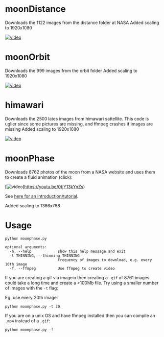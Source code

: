 # moonDistance
Downloads the 1122 images from the distance folder at NASA
Added scaling to 1920x1080

[![video](https://img.youtube.com/vi/IstgFh7EE6Y/0.jpg)](https://youtu.be/D48lmI_Sb28)

# moonOrbit
Downloads the 999 images from the orbit folder
Added scaling to 1920x1080

[![video](https://img.youtube.com/vi/xIVGC1HEWyU/0.jpg)](https://youtu.be/xIVGC1HEWyU)

# himawari
Downloads the 2500 lates images from himawari sattellite. This code is uglier since some pictures are missing,
and ffmpeg crashes if images are missing
Added scaling to 1920x1080

[![video](https://img.youtube.com/vi/IstgFh7EE6Y/0.jpg)](https://www.youtube.com/watch?v=IstgFh7EE6Y)

# moonPhase
Downloads 8762 photos of the moon from a NASA website and uses them to create a fluid animation (click):

[![video](https://img.youtube.com/vi/0tjY13kYnZs/0.jpg)]https://youtu.be/0tjY13kYnZs)

See [here for an introduction/tutorial](https://nicholasfarrow.com/Creating-a-Moon-Animation-Using-NASA-Images-and-Python/).

Added scaling to 1366x768
# Usage
```
python moonphase.py
```

```
optional arguments:
  -h, --help            show this help message and exit
  -t THINNING, --thinning THINNING
                        Frequency of images to download, e.g. every 10th image
  -f, --ffmpeg          Use ffmpeg to create video
```

If you are creating a gif via imageio then creating a `.gif` of 8761 images could take a long time and create a >100Mb file. Try using a smaller number of images with the `-t` flag:

Eg. use every 20th image:
```
python moonphase.py -t 20
```

If you are on a unix OS and have ffmpeg installed then you can compile an `.mp4` instead of a `.gif`:
```
python moonphase.py -f
```
